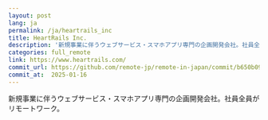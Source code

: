 ```yaml
---
layout: post
lang: ja
permalink: /ja/heartrails_inc
title: HeartRails Inc.
description: '新規事業に伴うウェブサービス・スマホアプリ専門の企画開発会社。社員全員がリモートワーク。'
categories: full_remote
link: https://www.heartrails.com/
commit_url: https://github.com/remote-jp/remote-in-japan/commit/b650b0994970e1784f9df7f676d17574b0470674
commit_at:  2025-01-16
---
```


<p>新規事業に伴うウェブサービス・スマホアプリ専門の企画開発会社。社員全員がリモートワーク。</p>
